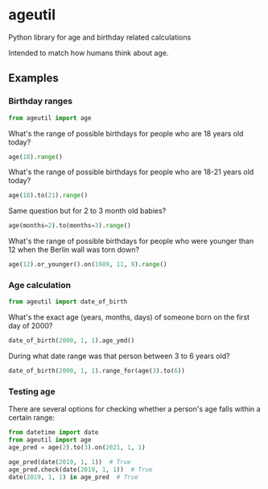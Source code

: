 # ageutil
Python library for age and birthday related calculations

Intended to match how humans think about age.

## Examples

### Birthday ranges

```python
from ageutil import age
```

What's the range of possible birthdays for people who are 18 years old today?

```python
age(18).range()
```

What's the range of possible birthdays for people who are 18-21 years old today?

```python
age(18).to(21).range()
```

Same question but for 2 to 3 month old babies?

```python
age(months=2).to(months=3).range()
```

What's the range of possible birthdays for people who were younger than 12 when the Berlin wall was torn down?

```python
age(12).or_younger().on(1989, 11, 9).range()
```


### Age calculation

```python
from ageutil import date_of_birth
```

What's the exact age (years, months, days) of someone born on the first day of 2000?

```python
date_of_birth(2000, 1, 1).age_ymd()
```

During what date range was that person between 3 to 6 years old?

```python
date_of_birth(2000, 1, 1).range_for(age(3).to(6))
```


### Testing age

There are several options for checking whether a person's age falls within a certain range:

```python
from datetime import date
from ageutil import age
age_pred = age(2).to(3).on(2021, 1, 1)

age_pred(date(2019, 1, 1))  # True
age_pred.check(date(2019, 1, 1))  # True
date(2019, 1, 1) in age_pred  # True
```
